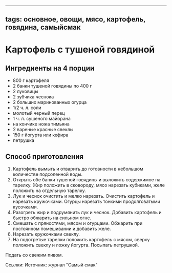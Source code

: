 ----
tags: основное, овощи, мясо, картофель, говядина, самыйсмак
----

# Картофель с тушеной говядиной


## Ингредиенты на 4 порции
- 800 г картофеля
- 2 банки тушеной говядины по 400 г
- 2 луковицы
- 2 зубчика чеснока
- 2 больших маринованных огурца
- 1/2 ч. л. соли
- молотый черный перец
- 1 ч. л. сушеного майорана
- на кончике ножа тимьяна
- 2 вареные красные свеклы
- 150 г йогурта или кефира
- петрушка

## Способ приготовления
1. Картофель вымыть и отварить до готовности в небольшом количестве подсоленной воды.
2. Открыть обе банки тушеной говядины и выложить содержимое на тарелку. Жир положить в сковороду, мясо нарезать кубиками, желе положить на отдельную тарелку.
3. Лук и чеснок очистить и мелко нарезать. Очистить картофель и нарезать кружочками. Огурцы нарезать тонкими продолговатыми кусочками. 
4. Разогреть жир и подрумянить лук и чеснок. Добавить картофель и быстро обжарить на сильном огне.
5. Смешать с пряностями, мясом и огурцами. Обжарить при постоянном помешивании и добавить желе.
6. Нарезать кружочками свеклу.
7. На подогретые тарелки положить картофель с мясом, сверху положить свеклу и ложку йогурта. Посыпать петрушкой.

Подать со свежим пивом.

Ссылки:
Источник: журнал "Самый смак"